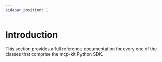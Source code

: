 ```yaml
---
sidebar_position: 1
---
```


# Introduction
This section provides a full reference documentation for every one of the classes that comprise the mcp-kit Python SDK.
